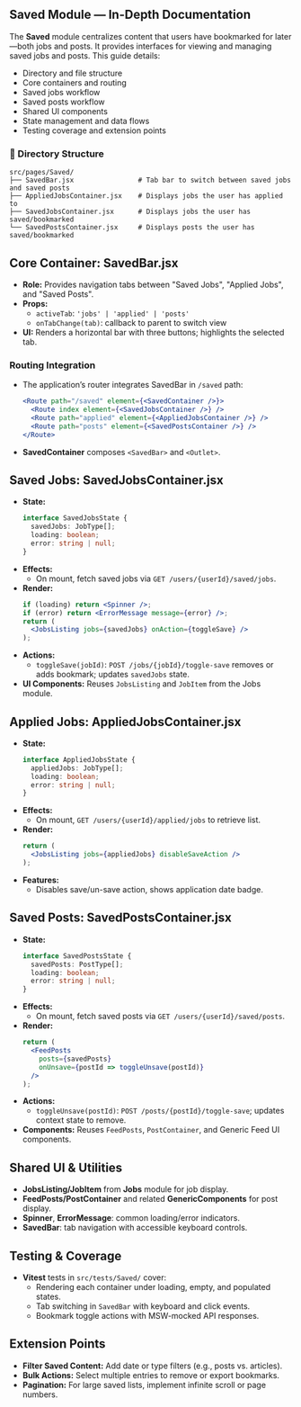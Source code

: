 ## Saved Module — In-Depth Documentation

The **Saved** module centralizes content that users have bookmarked for later—both jobs and posts. It provides interfaces for viewing and managing saved jobs and posts. This guide details:

- Directory and file structure
- Core containers and routing
- Saved jobs workflow
- Saved posts workflow
- Shared UI components
- State management and data flows
- Testing coverage and extension points

### 📁 Directory Structure
```text
src/pages/Saved/
├── SavedBar.jsx                # Tab bar to switch between saved jobs and saved posts
├── AppliedJobsContainer.jsx    # Displays jobs the user has applied to
├── SavedJobsContainer.jsx      # Displays jobs the user has saved/bookmarked
└── SavedPostsContainer.jsx     # Displays posts the user has saved/bookmarked
```

## Core Container: SavedBar.jsx
- **Role:** Provides navigation tabs between "Saved Jobs", "Applied Jobs", and "Saved Posts".
- **Props:**
  - `activeTab`: `'jobs' | 'applied' | 'posts'`
  - `onTabChange(tab)`: callback to parent to switch view
- **UI:** Renders a horizontal bar with three buttons; highlights the selected tab.

### Routing Integration
- The application’s router integrates SavedBar in `/saved` path:
  ```jsx
  <Route path="/saved" element={<SavedContainer />}>
    <Route index element={<SavedJobsContainer />} />
    <Route path="applied" element={<AppliedJobsContainer />} />
    <Route path="posts" element={<SavedPostsContainer />} />
  </Route>
  ```
- **SavedContainer** composes `<SavedBar>` and `<Outlet>`.

## Saved Jobs: SavedJobsContainer.jsx
- **State:**
  ```ts
  interface SavedJobsState {
    savedJobs: JobType[];
    loading: boolean;
    error: string | null;
  }
  ```
- **Effects:**
  - On mount, fetch saved jobs via `GET /users/{userId}/saved/jobs`.
- **Render:**
  ```jsx
  if (loading) return <Spinner />;
  if (error) return <ErrorMessage message={error} />;
  return (
    <JobsListing jobs={savedJobs} onAction={toggleSave} />
  );
  ```
- **Actions:**
  - `toggleSave(jobId)`: `POST /jobs/{jobId}/toggle-save` removes or adds bookmark; updates `savedJobs` state.
- **UI Components:** Reuses `JobsListing` and `JobItem` from the Jobs module.

## Applied Jobs: AppliedJobsContainer.jsx
- **State:**
  ```ts
  interface AppliedJobsState {
    appliedJobs: JobType[];
    loading: boolean;
    error: string | null;
  }
  ```
- **Effects:**
  - On mount, `GET /users/{userId}/applied/jobs` to retrieve list.
- **Render:**
  ```jsx
  return (
    <JobsListing jobs={appliedJobs} disableSaveAction />
  );
  ```
- **Features:**
  - Disables save/un-save action, shows application date badge.

## Saved Posts: SavedPostsContainer.jsx
- **State:**
  ```ts
  interface SavedPostsState {
    savedPosts: PostType[];
    loading: boolean;
    error: string | null;
  }
  ```
- **Effects:**
  - On mount, fetch saved posts via `GET /users/{userId}/saved/posts`.
- **Render:**
  ```jsx
  return (
    <FeedPosts
      posts={savedPosts}
      onUnsave={postId => toggleUnsave(postId)}
    />
  );
  ```
- **Actions:**
  - `toggleUnsave(postId)`: `POST /posts/{postId}/toggle-save`; updates context state to remove.
- **Components:** Reuses `FeedPosts`, `PostContainer`, and Generic Feed UI components.

## Shared UI & Utilities
- **JobsListing/JobItem** from **Jobs** module for job display.
- **FeedPosts/PostContainer** and related **GenericComponents** for post display.
- **Spinner**, **ErrorMessage**: common loading/error indicators.
- **SavedBar**: tab navigation with accessible keyboard controls.

## Testing & Coverage
- **Vitest** tests in `src/tests/Saved/` cover:
  - Rendering each container under loading, empty, and populated states.
  - Tab switching in `SavedBar` with keyboard and click events.
  - Bookmark toggle actions with MSW-mocked API responses.

## Extension Points
- **Filter Saved Content:** Add date or type filters (e.g., posts vs. articles).
- **Bulk Actions:** Select multiple entries to remove or export bookmarks.
- **Pagination:** For large saved lists, implement infinite scroll or page numbers.
